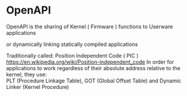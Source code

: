 # OpenAPI

OpenAPI is the sharing of Kernel ( Firmware ) functions to Userware applications

or dynamically linking statically compiled applications

Traditionally called: Position Independent Code ( PIC )<br>
https://en.wikipedia.org/wiki/Position-independent_code
In order for applications to work regardless of their absolute address relative to the kernel, they use:<br>
PLT (Procedure Linkage Table), GOT (Global Offset Table) and Dynamic Linker (Kernel Procedure)
